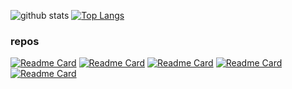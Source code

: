![github stats](https://github-readme-stats.vercel.app/api?username=harshithgowdakt&show_icons=true&theme=dark) [![Top Langs](https://github-readme-stats.vercel.app/api/top-langs/?username=harshithgowdakt&layout=compact&theme=dark)](https://github.com/harshithgowdakt)

### repos
[![Readme Card](https://github-readme-stats.vercel.app/api/pin/?username=harshithgowdakt&repo=node-user-service&theme=dark)](https://github.com/harshithgowdakt/node-user-service) [![Readme Card](https://github-readme-stats.vercel.app/api/pin/?username=harshithgowdakt&repo=JavaScriptBasics&theme=dark)](https://github.com/harshithgowdakt/JavaScriptBasics) [![Readme Card](https://github-readme-stats.vercel.app/api/pin/?username=harshithgowdakt&repo=nwjs-example&theme=dark)](https://github.com/harshithgowdakt/nwjs-example) [![Readme Card](https://github-readme-stats.vercel.app/api/pin/?username=harshithgowdakt&repo=kafka-nodejs&theme=dark)](https://github.com/harshithgowdakt/kafka-nodejs) [![Readme Card](https://github-readme-stats.vercel.app/api/pin/?username=harshithgowdakt&repo=node-mongodb-pagination&theme=dark)](https://github.com/harshithgowdakt/node-mongodb-pagination)
